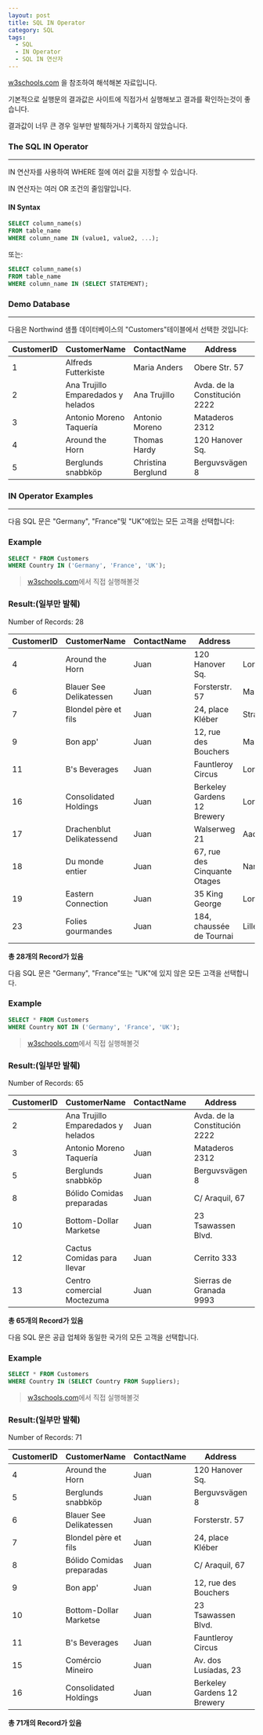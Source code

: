 ```yaml
---
layout: post
title: SQL IN Operator
category: SQL
tags:
  - SQL
  - IN Operator
  - SQL IN 연산자
---
```




[w3schools.com](www.w3schools.com/sql) 을 참조하여 해석해본 자료입니다.

기본적으로 실행문의 결과값은 사이트에 직접가서 실행해보고 결과를 확인하는것이 좋습니다.

결과값이 너무 큰 경우 일부만 발췌하거나 기록하지 않았습니다.





### The SQL IN Operator

---



IN 연산자를 사용하여 WHERE 절에 여러 값을 지정할 수 있습니다.

IN 연산자는 여러 OR 조건의 줄임말입니다.



#### IN Syntax

```sql
SELECT column_name(s)
FROM table_name
WHERE column_name IN (value1, value2, ...);
```



또는:



```sql
SELECT column_name(s)
FROM table_name
WHERE column_name IN (SELECT STATEMENT);
```





### Demo Database

---



다음은 Northwind 샘플 데이터베이스의 "Customers"테이블에서 선택한 것입니다:



| CustomerID | CustomerName                       | ContactName        | Address                       | City        | PostalCode | Country |
| ---------- | ---------------------------------- | ------------------ | ----------------------------- | ----------- | ---------- | ------- |
| 1          | Alfreds Futterkiste                | Maria Anders       | Obere Str. 57                 | Berlin      | 12209      | Germany |
| 2          | Ana Trujillo Emparedados y helados | Ana Trujillo       | Avda. de la Constitución 2222 | México D.F. | 05021      | Mexico  |
| 3          | Antonio Moreno Taquería            | Antonio Moreno     | Mataderos 2312                | México D.F. | 05023      | Mexico  |
| 4          | Around the Horn                    | Thomas Hardy       | 120 Hanover Sq.               | London      | WA1 1DP    | UK      |
| 5          | Berglunds snabbköp                 | Christina Berglund | Berguvsvägen 8                | Luleå       | S-958 22   | Sweden  |



### IN Operator Examples

---



다음 SQL 문은 "Germany", "France"및 "UK"에있는 모든 고객을 선택합니다:



### Example

```sql
SELECT * FROM Customers
WHERE Country IN ('Germany', 'France', 'UK');
```

> [w3schools.com](www.w3schools.com/sql)에서 직접 실행해볼것



### Result:(일부만 발췌)

Number of Records: 28

| CustomerID | CustomerName              | ContactName | Address                      | City       | PostalCode | Country |
| ---------- | ------------------------- | ----------- | ---------------------------- | ---------- | ---------- | ------- |
| 4          | Around the Horn           | Juan        | 120 Hanover Sq.              | London     | WA1 1DP    | UK      |
| 6          | Blauer See Delikatessen   | Juan        | Forsterstr. 57               | Mannheim   | 68306      | Germany |
| 7          | Blondel père et fils      | Juan        | 24, place Kléber             | Strasbourg | 67000      | France  |
| 9          | Bon app'                  | Juan        | 12, rue des Bouchers         | Marseille  | 13008      | France  |
| 11         | B's Beverages             | Juan        | Fauntleroy Circus            | London     | EC2 5NT    | UK      |
| 16         | Consolidated Holdings     | Juan        | Berkeley Gardens 12 Brewery  | London     | WX1 6LT    | UK      |
| 17         | Drachenblut Delikatessend | Juan        | Walserweg 21                 | Aachen     | 52066      | Germany |
| 18         | Du monde entier           | Juan        | 67, rue des Cinquante Otages | Nantes     | 44000      | France  |
| 19         | Eastern Connection        | Juan        | 35 King George               | London     | WX3 6FW    | UK      |
| 23         | Folies gourmandes         | Juan        | 184, chaussée de Tournai     | Lille      | 59000      | France  |

**총 28개의 Record가 있음**



다음 SQL 문은 "Germany", "France"또는 "UK"에 있지 않은 모든 고객을 선택합니다.



### Example

```sql
SELECT * FROM Customers
WHERE Country NOT IN ('Germany', 'France', 'UK');
```

> [w3schools.com](www.w3schools.com/sql)에서 직접 실행해볼것



### Result:(일부만 발췌)

Number of Records: 65

| CustomerID | CustomerName                       | ContactName | Address                       | City         | PostalCode | Country   |
| ---------- | ---------------------------------- | ----------- | ----------------------------- | ------------ | ---------- | --------- |
| 2          | Ana Trujillo Emparedados y helados | Juan        | Avda. de la Constitución 2222 | México D.F.  | 05021      | Mexico    |
| 3          | Antonio Moreno Taquería            | Juan        | Mataderos 2312                | México D.F.  | 05023      | Mexico    |
| 5          | Berglunds snabbköp                 | Juan        | Berguvsvägen 8                | Luleå        | S-958 22   | Sweden    |
| 8          | Bólido Comidas preparadas          | Juan        | C/ Araquil, 67                | Madrid       | 28023      | Spain     |
| 10         | Bottom-Dollar Marketse             | Juan        | 23 Tsawassen Blvd.            | Tsawassen    | T2F 8M4    | Canada    |
| 12         | Cactus Comidas para llevar         | Juan        | Cerrito 333                   | Buenos Aires | 1010       | Argentina |
| 13         | Centro comercial Moctezuma         | Juan        | Sierras de Granada 9993       | México D.F.  | 05022      | Mexico    |

**총 65개의 Record가 있음**



다음 SQL 문은 공급 업체와 동일한 국가의 모든 고객을 선택합니다.

 

### Example

```sql
SELECT * FROM Customers
WHERE Country IN (SELECT Country FROM Suppliers);
```

> [w3schools.com](www.w3schools.com/sql)에서 직접 실행해볼것



### Result:(일부만 발췌)

Number of Records: 71

| CustomerID | CustomerName              | ContactName | Address                     | City       | PostalCode | Country |
| ---------- | ------------------------- | ----------- | --------------------------- | ---------- | ---------- | ------- |
| 4          | Around the Horn           | Juan        | 120 Hanover Sq.             | London     | WA1 1DP    | UK      |
| 5          | Berglunds snabbköp        | Juan        | Berguvsvägen 8              | Luleå      | S-958 22   | Sweden  |
| 6          | Blauer See Delikatessen   | Juan        | Forsterstr. 57              | Mannheim   | 68306      | Germany |
| 7          | Blondel père et fils      | Juan        | 24, place Kléber            | Strasbourg | 67000      | France  |
| 8          | Bólido Comidas preparadas | Juan        | C/ Araquil, 67              | Madrid     | 28023      | Spain   |
| 9          | Bon app'                  | Juan        | 12, rue des Bouchers        | Marseille  | 13008      | France  |
| 10         | Bottom-Dollar Marketse    | Juan        | 23 Tsawassen Blvd.          | Tsawassen  | T2F 8M4    | Canada  |
| 11         | B's Beverages             | Juan        | Fauntleroy Circus           | London     | EC2 5NT    | UK      |
| 15         | Comércio Mineiro          | Juan        | Av. dos Lusíadas, 23        | São Paulo  | 05432-043  | Brazil  |
| 16         | Consolidated Holdings     | Juan        | Berkeley Gardens 12 Brewery | London     | WX1 6LT    | UK      |

**총 71개의 Record가 있음** 



